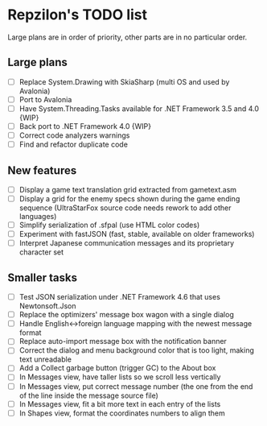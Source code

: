 # Repzilon's TODO list
Large plans are in order of priority, other parts are in no particular order.

## Large plans
- [ ] Replace System.Drawing with SkiaSharp (multi OS and used by Avalonia)
- [ ] Port to Avalonia
- [ ] Have System.Threading.Tasks available for .NET Framework 3.5 and 4.0 {WIP}
- [ ] Back port to .NET Framework 4.0 {WIP}
- [ ] Correct code analyzers warnings
- [ ] Find and refactor duplicate code

## New features
- [ ] Display a game text translation grid extracted from gametext.asm
- [ ] Display a grid for the enemy specs shown during the game ending sequence (UltraStarFox source code needs rework to add other languages)
- [ ] Simplify serialization of .sfpal (use HTML color codes)
- [ ] Experiment with fastJSON (fast, stable, available on older frameworks)
- [ ] Interpret Japanese communication messages and its proprietary character set

## Smaller tasks
- [ ] Test JSON serialization under .NET Framework 4.6 that uses Newtonsoft.Json
- [ ] Replace the optimizers' message box wagon with a single dialog
- [ ] Handle English<->foreign language mapping with the newest message format
- [ ] Replace auto-import message box with the notification banner
- [ ] Correct the dialog and menu background color that is too light, making text unreadable
- [ ] Add a Collect garbage button (trigger GC) to the About box
- [ ] In Messages view, have taller lists so we scroll less vertically
- [ ] In Messages view, put correct message number (the one from the end of the line inside the message source file)
- [ ] In Messages view, fit a bit more text in each entry of the lists
- [ ] In Shapes view, format the coordinates numbers to align them
